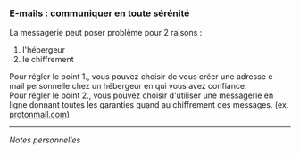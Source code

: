 ### E-mails : communiquer en toute sérénité

La messagerie peut poser problème pour 2 raisons :   
1. l'hébergeur
2. le chiffrement

Pour régler le point 1., vous pouvez choisir de vous créer une adresse e-mail personnelle chez un hébergeur en qui vous avez confiance.   
Pour régler le point 2., vous pouvez choisir d'utiliser une messagerie en ligne donnant toutes les garanties quand au chiffrement des messages. (ex. [protonmail.com](protonmail.com))   

---
*Notes personnelles*

